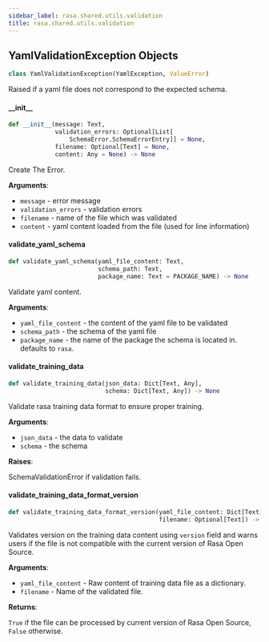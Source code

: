 ```yaml
---
sidebar_label: rasa.shared.utils.validation
title: rasa.shared.utils.validation
---
```

## YamlValidationException Objects

```python
class YamlValidationException(YamlException, ValueError)
```

Raised if a yaml file does not correspond to the expected schema.

#### \_\_init\_\_

```python
def __init__(message: Text,
             validation_errors: Optional[List[
                 SchemaError.SchemaErrorEntry]] = None,
             filename: Optional[Text] = None,
             content: Any = None) -> None
```

Create The Error.

**Arguments**:

- `message` - error message
- `validation_errors` - validation errors
- `filename` - name of the file which was validated
- `content` - yaml content loaded from the file (used for line information)

#### validate\_yaml\_schema

```python
def validate_yaml_schema(yaml_file_content: Text,
                         schema_path: Text,
                         package_name: Text = PACKAGE_NAME) -> None
```

Validate yaml content.

**Arguments**:

- `yaml_file_content` - the content of the yaml file to be validated
- `schema_path` - the schema of the yaml file
- `package_name` - the name of the package the schema is located in. defaults
  to `rasa`.

#### validate\_training\_data

```python
def validate_training_data(json_data: Dict[Text, Any],
                           schema: Dict[Text, Any]) -> None
```

Validate rasa training data format to ensure proper training.

**Arguments**:

- `json_data` - the data to validate
- `schema` - the schema
  

**Raises**:

  SchemaValidationError if validation fails.

#### validate\_training\_data\_format\_version

```python
def validate_training_data_format_version(yaml_file_content: Dict[Text, Any],
                                          filename: Optional[Text]) -> bool
```

Validates version on the training data content using `version` field
and warns users if the file is not compatible with the current version of
Rasa Open Source.

**Arguments**:

- `yaml_file_content` - Raw content of training data file as a dictionary.
- `filename` - Name of the validated file.
  

**Returns**:

  `True` if the file can be processed by current version of Rasa Open Source,
  `False` otherwise.

